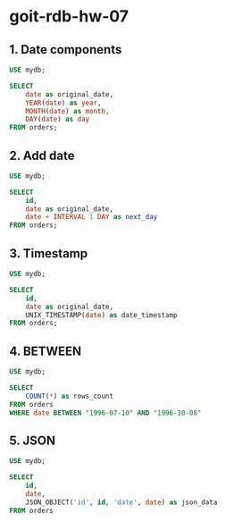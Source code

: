 # goit-rdb-hw-07
## 1. Date components
```sql
USE mydb;

SELECT
	date as original_date,
    YEAR(date) as year,
    MONTH(date) as month,
    DAY(date) as day
FROM orders;
```

## 2. Add date
```sql
USE mydb;

SELECT
	id,
	date as original_date,
    date + INTERVAL 1 DAY as next_day
FROM orders;
```

## 3. Timestamp
```sql
USE mydb;

SELECT
	id,
	date as original_date,
    UNIX_TIMESTAMP(date) as date_timestamp
FROM orders;
```

## 4. BETWEEN
```sql
USE mydb;

SELECT
	COUNT(*) as rows_count
FROM orders
WHERE date BETWEEN "1996-07-10" AND "1996-10-08"
```

## 5. JSON
```sql
USE mydb;

SELECT
	id,
    date,
    JSON_OBJECT('id', id, 'date', date) as json_data
FROM orders
```
